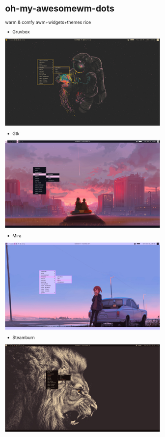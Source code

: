 # oh-my-awesomewm-dots
 warm & comfy awm+widgets+themes rice

 * Gruvbox
 <img src="/assets/gruvbox-default.png">
 
 * Gtk
 <img src="/assets/gtk3.png">
 
 * Mira
 <img src="/assets/mira.png">
 
 * Steamburn
 <img src="/assets/steamburn2.png">
 
